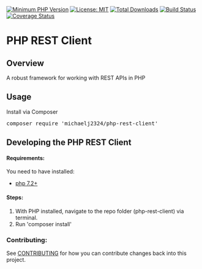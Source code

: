 [![Minimum PHP Version](https://img.shields.io/badge/php-%3E%3D%205.3-8892BF.svg)](https://php.net/)
[![License: MIT](https://img.shields.io/badge/License-MIT-yellow.svg)](https://opensource.org/licenses/MIT)
[![Total Downloads](https://poser.pugx.org/michaelj2324/php-rest-client/downloads)](https://packagist.org/packages/michaelj2324/php-rest-client)
[![Build Status](https://travis-ci.org/MichaelJ2324/PHP-REST-Client.svg?branch=master)](https://travis-ci.org/MichaelJ2324/PHP-REST-Client)
[![Coverage Status](https://coveralls.io/repos/github/MichaelJ2324/PHP-REST-Client/badge.svg?branch=master)](https://coveralls.io/github/MichaelJ2324/PHP-REST-Client?branch=master)

# PHP REST Client

## Overview
A robust framework for working with REST APIs in PHP

## Usage
Install via Composer
<pre>composer require 'michaelj2324/php-rest-client'</pre>

## Developing the PHP REST Client

#### Requirements:
You need to have installed: 
- [php 7.2+](https://php.org/)

#### Steps:
1. With PHP installed, navigate to the repo folder (php-rest-client) via terminal.
2. Run 'composer install'

### Contributing:
See [CONTRIBUTING](CONTRIBUTING.md) for how you can contribute changes back into this project.


